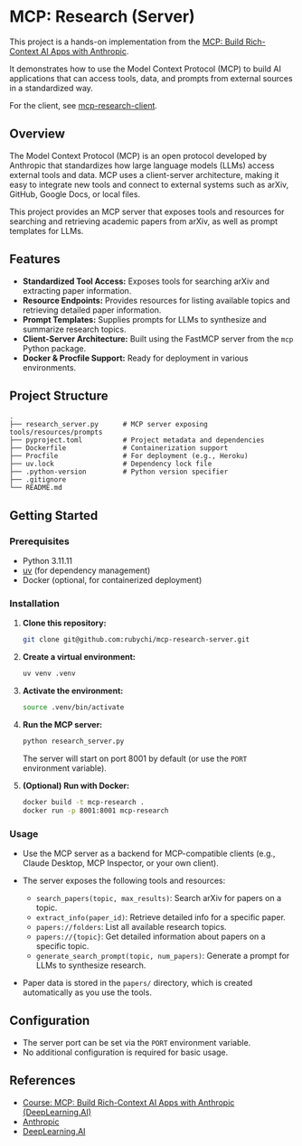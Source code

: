 # MCP: Research (Server)

This project is a hands-on implementation from the [MCP: Build Rich-Context AI Apps with Anthropic](https://www.deeplearning.ai/short-courses/mcp-build-rich-context-ai-apps-with-anthropic/).

It demonstrates how to use the Model Context Protocol (MCP) to build AI applications that can access tools, data, and prompts from external sources in a standardized way.

For the client, see [mcp-research-client](https://github.com/rubychi/mcp-research-client).

## Overview

The Model Context Protocol (MCP) is an open protocol developed by Anthropic that standardizes how large language models (LLMs) access external tools and data. MCP uses a client-server architecture, making it easy to integrate new tools and connect to external systems such as arXiv, GitHub, Google Docs, or local files.

This project provides an MCP server that exposes tools and resources for searching and retrieving academic papers from arXiv, as well as prompt templates for LLMs.

## Features

- **Standardized Tool Access:** Exposes tools for searching arXiv and extracting paper information.
- **Resource Endpoints:** Provides resources for listing available topics and retrieving detailed paper information.
- **Prompt Templates:** Supplies prompts for LLMs to synthesize and summarize research topics.
- **Client-Server Architecture:** Built using the FastMCP server from the `mcp` Python package.
- **Docker & Procfile Support:** Ready for deployment in various environments.

## Project Structure

```
.
├── research_server.py      # MCP server exposing tools/resources/prompts
├── pyproject.toml          # Project metadata and dependencies
├── Dockerfile              # Containerization support
├── Procfile                # For deployment (e.g., Heroku)
├── uv.lock                 # Dependency lock file
├── .python-version         # Python version specifier
├── .gitignore
└── README.md
```

## Getting Started

### Prerequisites

- Python 3.11.11
- [uv](https://github.com/astral-sh/uv) (for dependency management)
- Docker (optional, for containerized deployment)

### Installation

1. **Clone this repository:**
   ```bash
   git clone git@github.com:rubychi/mcp-research-server.git
   ```

2. **Create a virtual environment:**
   ```bash
   uv venv .venv
   ```

3. **Activate the environment:**
   ```bash
   source .venv/bin/activate
   ```

4. **Run the MCP server:**
   ```bash
   python research_server.py
   ```
   The server will start on port 8001 by default (or use the `PORT` environment variable).

5. **(Optional) Run with Docker:**
   ```bash
   docker build -t mcp-research .
   docker run -p 8001:8001 mcp-research
   ```

### Usage

- Use the MCP server as a backend for MCP-compatible clients (e.g., Claude Desktop, MCP Inspector, or your own client).
- The server exposes the following tools and resources:
  - `search_papers(topic, max_results)`: Search arXiv for papers on a topic.
  - `extract_info(paper_id)`: Retrieve detailed info for a specific paper.
  - `papers://folders`: List all available research topics.
  - `papers://{topic}`: Get detailed information about papers on a specific topic.
  - `generate_search_prompt(topic, num_papers)`: Generate a prompt for LLMs to synthesize research.

- Paper data is stored in the `papers/` directory, which is created automatically as you use the tools.

## Configuration

- The server port can be set via the `PORT` environment variable.
- No additional configuration is required for basic usage.

## References

- [Course: MCP: Build Rich-Context AI Apps with Anthropic (DeepLearning.AI)](https://www.deeplearning.ai/short-courses/mcp-build-rich-context-ai-apps-with-anthropic/)
- [Anthropic](https://www.anthropic.com/)
- [DeepLearning.AI](https://www.deeplearning.ai/)

